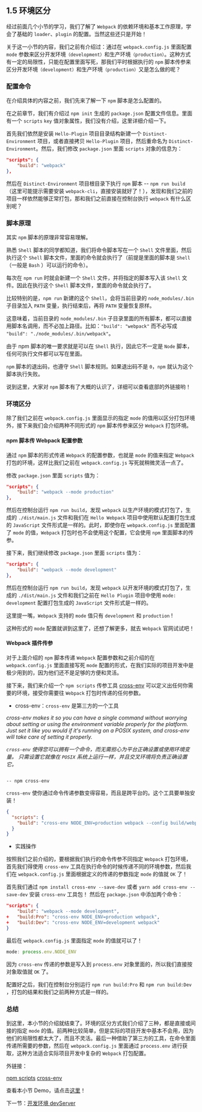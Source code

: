 ## 1.5 环境区分

经过前面几个小节的学习，我们了解了 `Webpack` 的依赖环境和基本工作原理，学会了基础的 `loader`、`plugin` 的配置。当然这些还只是开始！

关于这一小节的内容，我们之前有介绍过：通过在 `webpack.config.js` 里面配置 `mode` 参数来区分开发环境`（development）`和生产环境`（production）`。这种方式有一定的局限性，只能在配置里面写死，那我们平时根据执行的 `npm` 脚本传参来区分开发环境`（development）`和生产环境`（production）`又是怎么做的呢？

### 配置命令

在介绍具体的内容之前，我们先来了解一下 `npm` 脚本是怎么配置的。

在之前章节，我们有介绍过 `npm init` 生成的 `package.json` 配置文件信息。里面有一个 `scripts` `key` 值对象属性，我们没有介绍，这里详细介绍一下。

首先我们依然是安装 `Hello-Plugin` 项目目录结构新建一个 `Distinct-Environment` 项目，或者直接拷贝 `Hello-Plugin` 项目，然后重命名为 `Distinct-Environment`。然后，我们修改 `package.json` 里面 `scripts` 对象的信息为：

```json
"scripts": {
    "build": "webpack"
},
```

然后在 `Distinct-Environment` 项目根目录下执行 `npm` 脚本 -- `npm run build` （这里可能提示需要安装 `webpack-cli`，直接安装就好了！），发现和我们之前的项目一样依然能够正常打包，那和我们之前直接在控制台执行 `webpack` 有什么区别呢？

### 脚本原理

其实 `npm` 脚本的原理非常容易理解。

熟悉 `Shell` 脚本的同学都知道，我们将命令脚本写在一个 `Shell` 文件里面，然后执行这个 `Shell` 脚本文件，里面的命令就会执行了（前提是里面的脚本是 `Shell`（一般是 `Bash` ）可以运行的命令）。

每次在 `npm run` 时就会新建一个 `Shell` 文件，并将指定的脚本写入该 `Shell` 文件。因此在执行这个 `Shell` 脚本文件，里面的命令就会执行了。

比较特别的是，`npm run` 新建的这个 `Shell`，会将当前目录的 `node_modules/.bin` 子目录加入 `PATH` 变量，执行结束后，再将 `PATH` 变量恢复原样。

这意味着，当前目录的 `node_modules/.bin` 子目录里面的所有脚本，都可以直接用脚本名调用，而不必加上路径。比如：`"build": "webpack"` 而不必写成 `"build": "./node_modules/.bin/webpack"`。

由于 npm 脚本的唯一要求就是可以在 `Shell` 执行，因此它不一定是 `Node` 脚本，任何可执行文件都可以写在里面。

`npm` 脚本的退出码，也遵守 `Shell` 脚本规则。如果退出码不是 `0`，`npm` 就认为这个脚本执行失败。

说到这里，大家对 `npm` 脚本有了大概的认识了，详细可以查看底部的外链接哟！

### 环境区分

除了我们之前在 `webpack.config.js` 里面显示的指定 `mode` 的值用以区分打包环境外，接下来我们会介绍两种不同形式的 `npm` 脚本传参来区分 `Webpack` 打包环境。

#### npm 脚本传 Webpack 配置参数

通过 `npm` 脚本的形式传递 `Webpack` 的配置参数，也就是 `mode` 的值来指定 `Webpack` 打包的环境，这样比我们之前在 `webpack.config.js` 写死就稍微灵活一点了。

修改 `package.json` 里面 `scripts` 值为：

```json
"scripts": {
    "build": "webpack --mode production"
},
```

然后在控制台运行 `npm run build`，发现 `webpack` 以生产环境的模式打包了，生成的 `./dist/main.js` 文件和我们在 `Hello Webpack` 项目中使用默认配置打包生成的 `JavaScript` 文件形式是一样的。此时，即使你在 `webpack.config.js` 里面配置了 `mode` 的值，`Webpack` 打包时也不会使用这个配置，它会使用 `npm` 里面脚本的传参。

接下来，我们继续修改 `package.json` 里面 `scripts` 值为：

```json
"scripts": {
    "build": "webpack --mode development"
},
```

然后在控制台运行 `npm run build`，发现 `webpack` 以开发环境的模式打包了，生成的 `./dist/main.js` 文件和我们之前在 `Hello Plugin` 项目中使用 `mode: development` 配置打包生成的 `JavaScript` 文件形式是一样的。

这里提一嘴，`Webpack` 支持的 `mode` 值只有 `development` 和 `production` !

这种形式的 `mode` 配置就讲到这里了，还想了解更多，就去 `Webpack` 官网试试吧！

#### Webpack 插件传参

对于上面介绍的 `npm` 脚本传递 `Webpack` 配置参数和之前介绍的在 `webpack.config.js` 里面直接写死 `mode` 配置的形式，在我们实际的项目开发中是极少用到的，因为他们还不是足够的方便和灵活。

接下来，我们来介绍一个 `npm scripts` 传参工具 [cross-env](https://www.npmjs.com/package/cross-env) 可以定义出任何你需要的环境，接受你需要往 `Webpack` 打包时传递的任何参数。

- cross-env：`cross-env` 是第三方的一个工具

_cross-env makes it so you can have a single command without worrying about setting or using the environment variable properly for the platform. Just set it like you would if it's running on a POSIX system, and cross-env will take care of setting it properly._

_`cross-env` 使得您可以拥有一个命令，而无需担心为平台正确设置或使用环境变量。 只需设置它就像在 `POSIX` 系统上运行一样，并且交叉环境将负责正确设置它。_

                                                                                                                                -- npm cross-env
                                                                                                                                                                                                                                                                                          
`cross-env` 使你通过命令传递参数变得容易，而且是跨平台的。这个工具要单独安装！

```json
{
  "scripts": {
    "build": "cross-env NODE_ENV=production webpack --config build/webpack.config.js"
  }
}
```

- 实践操作

按照我们之前介绍的，要根据我们执行的命令传参不同指定 `Webpack` 打包环境，首先我们得使用 `cross-env` 工具在执行命令的时候传递不同的环境参数，然后我们在 `webpack.config.js` 里面根据定义的传递的参数指定 `mode` 的值就 `OK` 了！

首先我们通过 `npm install cross-env --save-dev` 或者 `yarn add cross-env --save-dev` 安装 `cross-env` 工具包！
然后在 `package.json` 中添加两个命令：

```json
"scripts": {
    "build": "webpack --mode development",
+   "build:Pro": "cross-env NODE_ENV=production webpack",
+   "build:Dev": "cross-env NODE_ENV=development webpack"
}
```

最后在 `webpack.config.js` 里面指定 `mode` 的值就可以了！

```javascript
mode: process.env.NODE_ENV
```

因为 `cross-env` 传递的参数是写入到 `process.env` 对象里面的，所以我们直接按对象取值就 `OK` 了。

配置好之后，我们在控制台分别运行 `npm run build:Pro` 和 `npm run build:Dev` ，打包的结果和我们之前两种方式是一样的。

### 总结

到这里，本小节的介绍就结束了。环境的区分方式我们介绍了三种，都是直接或间接的指定 `mode` 的值。前两种比较简单，但是实际的项目开发中基本不会用，因为他们的局限性都太大了，而且不灵活。最后一种借助了第三方的工具，在命令里面传递所需要的参数，然后在 `webpack.config.js` 里面通过 `process.env` 进行获取，这种方法适合实际项目开发中复杂的 `Webpack` 打包配置。

外链接：

[npm scripts](http://www.ruanyifeng.com/blog/2016/10/npm_scripts.html)
[cross-env](https://www.npmjs.com/package/cross-env)

查看本小节 Demo，请点击[这里](https://github.com/LittleLaneEF/give-up-webpack-cases/tree/master/1.5%20Distinct-Environment)！

下一节：[开发环境 devServer](/di-yi-zhang-ru-men-pei-zhi/16-kai-fa-huan-jing-devserver.md)
